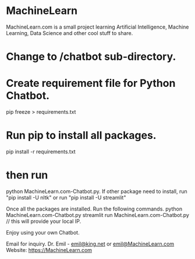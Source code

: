 # MachineLearn
MachineLearn.com is a small project learning Artificial Intelligence, Machine Learning, Data Science and other cool stuff to share.

# Change to /chatbot sub-directory.
# Create requirement file for Python Chatbot.
pip freeze > requirements.txt
# Run pip to install all packages.
pip install -r requirements.txt
# then run
python MachineLearn.com-Chatbot.py. If other package need to install, run "pip install -U nltk" or run "pip install -U streamlit"

Once all the packages are installed. Run the following commands.
python MachineLearn.com-Chatbot.py
streamlit run MachineLearn.com-Chatbot.py // this will provide your local IP.

Enjoy using your own Chatbot.

Email for inquiry.
Dr. Emil - emil@king.net or emil@MachineLearn.com
Website: https://MachineLearn.com
